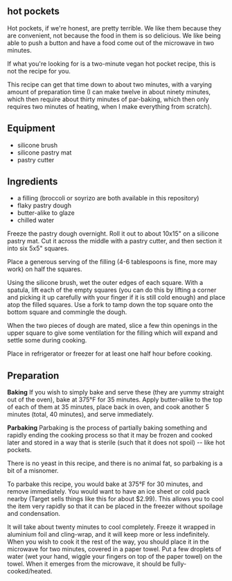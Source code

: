 hot pockets
---
Hot pockets, if we're honest, are pretty terrible. We like them because they are convenient, not because the food in them is so delicious. We like being able to push a button and have a food come out of the microwave in two minutes.

If what you're looking for is a two-minute vegan hot pocket recipe, this is not the recipe for you.

This recipe can get that time down to about two minutes, with a varying amount of preparation time (I can make twelve in about ninety minutes, which then require about thirty minutes of par-baking, which then only requires two minutes of heating, when I make everything from scratch).

Equipment
---
- silicone brush
- silicone pastry mat
- pastry cutter

Ingredients
---
- a filling (broccoli or soyrizo are both available in this repository)
- flaky pastry dough
- butter-alike to glaze
- chilled water

Freeze the pastry dough overnight. Roll it out to about 10x15" on a silicone pastry mat. Cut it across the middle with a pastry cutter, and then section it into six 5x5" squares.

Place a generous serving of the filling (4-6 tablespoons is fine, more may work) on half the squares.

Using the silicone brush, wet the outer edges of each square. With a spatula, lift each of the empty squares (you can do this by lifting a corner and picking it up carefully with your finger if it is still cold enough) and place atop the filled squares. Use a fork to tamp down the top square onto the bottom square and commingle the dough.

When the two pieces of dough are mated, slice a few thin openings in the upper square to give some ventilation for the filling which will expand and settle some during cooking.

Place in refrigerator or freezer for at least one half hour before cooking.

Preparation
---

**Baking**
If you wish to simply bake and serve these (they are yummy straight out of the oven), bake at 375°F for 35 minutes. Apply butter-alike to the top of each of them at 35 minutes, place back in oven, and cook another 5 minutes (total, 40 minutes), and serve immediately.

**Parbaking**
Parbaking is the process of partially baking something and rapidly ending the cooking process so that it may be frozen and cooked later and stored in a way that is sterile (such that it does not spoil) -- like hot pockets.

There is no yeast in this recipe, and there is no animal fat, so parbaking is a bit of a misnomer.

To parbake this recipe, you would bake at 375°F for 30 minutes, and remove immediately. You would want to have an ice sheet or cold pack nearby (Target sells things like this for about $2.99). This allows you to cool the item very rapidly so that it can be placed in the freezer without spoilage and condensation.

It will take about twenty minutes to cool completely. Freeze it wrapped in aluminium foil and cling-wrap, and it will keep more or less indefinitely. When you wish to cook it the rest of the way, you should place it in the microwave for two minutes, covered in a paper towel. Put a few droplets of water (wet your hand, wiggle your fingers on top of the paper towel) on the towel. When it emerges from the microwave, it should be fully-cooked/heated.
